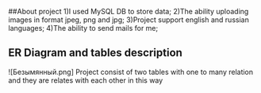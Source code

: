 ##About project
1)I used MySQL DB to store data;
2)The ability uploading images in format jpeg, png and jpg;
3)Project support english and russian languages;
4)The ability to send mails for me;
## ER Diagram and tables description
![Безымянный.png]
Project consist of two tables with one to many relation and they are relates with each other in this way
